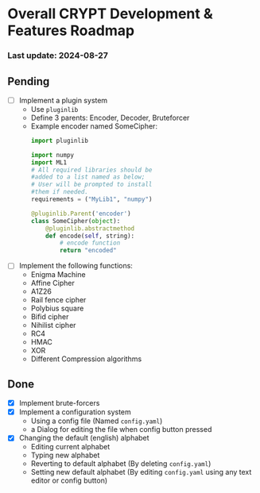 # Overall CRYPT Development & Features Roadmap
### Last update: 2024-08-27
## Pending
- [ ] Implement a plugin system
    - Use `pluginlib`
    - Define 3 parents: Encoder, Decoder, Bruteforcer
    - Example encoder named SomeCipher:
        ```python
        import pluginlib

        import numpy
        import ML1
        # All required libraries should be
        #added to a list named as below;
        # User will be prompted to install
        #them if needed.
        requirements = ("MyLib1", "numpy")

        @pluginlib.Parent('encoder')
        class SomeCipher(object):
            @pluginlib.abstractmethod
            def encode(self, string):
                # encode function
                return "encoded"
        ```
- [ ] Implement the following functions:
    - Enigma Machine
    - Affine Cipher
    - A1Z26
    - Rail fence cipher
    - Polybius square
    - Bifid cipher
    - Nihilist cipher
    - RC4
    - HMAC
    - XOR
    - Different Compression algorithms

## Done
- [X] Implement brute-forcers
- [X] Implement a configuration system
    - Using a config file (Named `config.yaml`)
    - a Dialog for editing the file when config button pressed
- [X] Changing the default (english) alphabet
    - Editing current alphabet
    - Typing new alphabet
    - Reverting to default alphabet (By deleting `config.yaml`)
    - Setting new default alphabet (By editing `config.yaml` using any text editor or config button)
